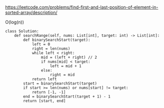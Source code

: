 https://leetcode.com/problems/find-first-and-last-position-of-element-in-sorted-array/description/

O(log(n))
```
class Solution:
    def searchRange(self, nums: List[int], target: int) -> List[int]:
        def binarySearchStart(target):
            left = 0
            right = len(nums)
            while left < right:
                mid = (left + right) // 2
                if nums[mid] < target:
                    left = mid + 1
                else:
                    right = mid
            return left
        start = binarySearchStart(target)
        if start >= len(nums) or nums[start] != target:
            return [-1, -1]
        end = binarySearchStart(target + 1) - 1
        return [start, end]
        
```